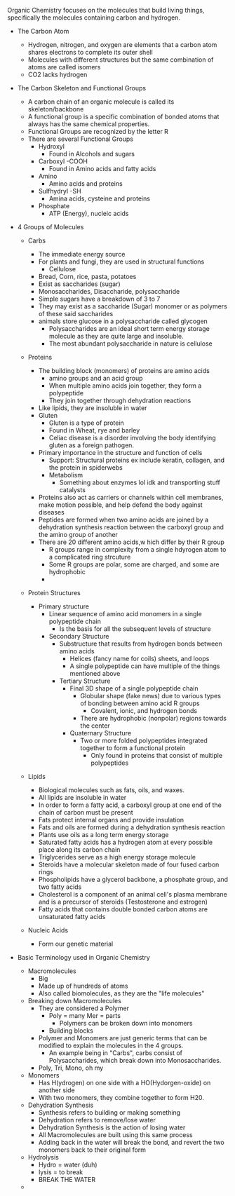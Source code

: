 Organic Chemistry focuses on the molecules that build living things, specifically the molecules containing carbon and hydrogen. 

- The Carbon Atom 
	- Hydrogen, nitrogen, and oxygen are elements that a carbon atom shares electrons to complete its outer shell
	- Molecules with different structures but the same combination of atoms are called isomers 
	- CO2 lacks hydrogen 

- The Carbon  Skeleton and Functional Groups
	- A carbon chain of an organic molecule is called its skeleton/backbone
	- A functional group is a specific combination of bonded atoms that always has the same chemical properties. 
	- Functional Groups are recognized by the letter R
	- There are several Functional Groups
		- Hydroxyl 
			- Found in Alcohols and sugars
		- Carboxyl -COOH
			- Found in Amino acids and fatty acids
		- Amino 
			- Amino acids and proteins
		- Sulfhydryl -SH
			- Amina acids, cysteine and proteins
		- Phosphate 
			- ATP (Energy), nucleic acids 

- 4 Groups of Molecules
	- Carbs
		- The immediate energy source 
		- For plants and fungi, they are used in structural functions
			- Cellulose 
		- Bread, Corn, rice, pasta, potatoes 
		- Exist as saccharides (sugar) 
		- Monosaccharides, Disaccharide, polysaccharide 
		- Simple sugars have a breakdown of 3 to 7 
		- They may exist as a saccharide (Sugar) monomer or as polymers of these said saccharides 
		- animals store glucose in a polysaccharide called glycogen
			- Polysaccharides are an ideal short term energy storage molecule as they are quite large and insoluble.
			- The most abundant polysaccharide in nature is cellulose
	- Proteins
		- The building block (monomers) of proteins are amino acids
			- amino groups and an acid group 
			- When multiple amino acids join together, they form a polypeptide 
			- They join together through dehydration reactions 
		- Like lipids, they are insoluble in water 
		- Gluten
			- Gluten is a type of protein
			- Found in Wheat, rye and barley 
			- Celiac disease is a disorder involving the body identifying gluten as a foreign pathogen. 
		- Primary importance in the structure and function of cells
			- Support: Structural proteins ex include keratin, collagen, and the protein in spiderwebs 
			- Metabolism 
				- Something about enzymes lol idk and transporting stuff catalysts 
		- Proteins also act as carriers or channels within cell membranes, make motion possible, and help defend the body against diseases
		- Peptides are formed when two amino acids are joined by a dehydration synthesis reaction between the carboxyl group and the amino group of another 
		- There are 20 different amino acids,w hich differ by their R group
			- R groups range in complexity from a single hdyrogen atom to a complicated ring strcuture
			- Some R groups are polar, some are charged, and some are hydrophobic 
			- 
	- Protein Structures
		- Primary structure 
			- Linear sequence of amino acid monomers in a single polypeptide chain
				- Is the basis for all the subsequent levels of structure
			- Secondary Structure
				- Substructure that results from hydrogen bonds between amino acids 
					- Helices (fancy name for coils) sheets, and loops
					- A single polypeptide can have multiple of the things mentioned above 
				- Tertiary Structure 
					- Final 3D shape of a single polypeptide chain
						- Globular shape (fake news) due to various types of bonding between amino acid R groups
							- Covalent, ionic, and hydrogen bonds
						- There are hydrophobic (nonpolar) regions towards the center
					- Quaternary Structure
						- Two or more folded polypeptides integrated together to form a functional protein 
							- Only found in proteins that consist of multiple polypeptides 

	- Lipids
		- Biological molecules such as fats, oils, and waxes. 
		- All lipids are insoluble in water 
		- In order to form a fatty acid, a carboxyl group at one end of the chain of carbon must be present 
		- Fats protect internal organs and provide insulation 
		- Fats and oils are formed during a dehydration synthesis reaction
		- Plants use oils as a long term energy storage 
		- Saturated fatty acids has a hydrogen atom at every possible place along its carbon chain 
		- Triglycerides serve as a high energy storage molecule 
		- Steroids have a molecular skeleton made of four fused carbon rings 
		- Phospholipids have a glycerol backbone, a phosphate group, and two fatty acids 
		- Cholesterol is a component of an animal cell's plasma membrane and is a precursor of steroids (Testosterone and estrogen)
		- Fatty acids that contains double bonded carbon atoms are unsaturated fatty acids 
	- Nucleic Acids
		- Form our genetic material 
	

- Basic Terminology used in Organic Chemistry
	- Macromolecules 
		- Big 
		- Made up of hundreds of atoms
		- Also called biomolecules, as they are the "life molecules"
	- Breaking down Macromolecules
		- They are considered a Polymer 
			- Poly = many Mer = parts 
				- Polymers can be broken down into monomers
			- Building blocks 
		- Polymer and Monomers are just generic terms that can be modified to explain the molecules in the 4 groups.
			- An example being in "Carbs", carbs consist of Polysaccharides, which break down into Monosaccharides. 
		- Poly, Tri, Mono, oh my 
	- Monomers
		- Has H(ydrogen) on one side with a HO(Hydorgen-oxide) on another side
		- With two monomers, they combine together to form H20.
	- Dehydration Synthesis 
		- Synthesis refers to building or making something
		- Dehydration refers to remove/lose water
		- Dehydration Synthesis is the action of losing water
		- All Macromolecules are built using this same process
		- Adding back in the water will break the bond, and revert the two monomers back to their original form 
	- Hydrolysis
		- Hydro = water (duh)
		- lysis = to break 
		- BREAK THE WATER
	- 

